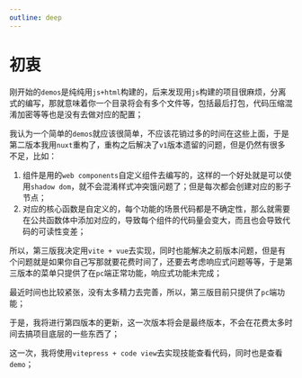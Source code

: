 ```yaml
---
outline: deep
---
```


# 初衷

刚开始的`demos`是纯纯用`js+html`构建的，后来发现用`js`构建的项目很麻烦，分离式的编写，那就意味着你一个目录将会有多个文件等，包括最后打包，代码压缩混淆加密等等也是没有去做对应的配置；

我认为一个简单的`demos`就应该很简单，不应该花销过多的时间在这些上面，于是第二版本我用`nuxt`重构了，重构之后解决了`v1`版本遗留的问题，但是仍然有很多不足，比如：

1. 组件是用的`web components`自定义组件去编写的，这样的一个好处就是可以使用`shadow dom`，就不会混淆样式冲突饿问题了；但是每次都会创建对应的影子节点；
2. 对应的核心函数是自定义的，每个功能的场景代码都是不确定性，那么就需要在公共函数体中添加对应的，导致每个组件的代码量会变大，而且也会导致代码的可读性变差；

所以，第三版我决定用`vite + vue`去实现，同时也能解决之前版本问题，但是有个问题就是如果你自己写那就要花费时间了，还要去考虑响应式问题等等，于是第三版本的菜单只提供了在`pc`端正常功能，响应式功能未完成；

最近时间也比较紧张，没有太多精力去完善，所以，第三版目前只提供了`pc`端功能；

于是，我将进行第四版本的更新，这一次版本将会是最终版本，不会在花费太多时间去搞项目底层的一些东西了；

这一次，我将使用`vitepress + code view`去实现技能查看代码，同时也是查看`demo`；
